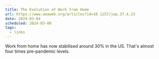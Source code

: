 ```yaml
---
title: The Evolution of Work from Home
url: https://www.aeaweb.org/articles?id=10.1257/jep.37.4.23
date: 2024-03-04
scheduled: 2024-03-08
tags:
  - links
---
```


Work from home has now stabilised around 30% in the US. That's almost four times pre-pandemic levels.
